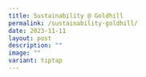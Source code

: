 ```yaml
---
title: Sustainability @ Goldhill
permalink: /sustainability-goldhill/
date: 2023-11-11
layout: post
description: ""
image: ""
variant: tiptap
---
```

